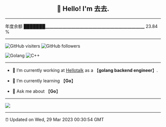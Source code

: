 
<h2 align="center">👋 Hello! I'm 去去.</h2>

---

年度余额    ███████▁▁▁▁▁▁▁▁▁▁▁▁▁▁▁▁▁▁▁▁▁▁▁   23.84 %

---

![GitHub visiters](https://visitor-badge.glitch.me/badge?page_id=zhulingbiezhi.zhulingbiezhi)
![GitHub followers](https://img.shields.io/github/followers/zhulingbiezhi?label=Follow&style=social)

![Golang](https://img.shields.io/badge/-Golang-8fcfd1?style=plastic&logo=Golang)
![C++](https://img.shields.io/badge/-C++-8fcfd1?style=plastic&logo=C++)

---

- 🔭 I’m currently working at [Hellotalk](https://www.hellotalk.com) as a 【**golang backend engineer**】.

- 🌱 I’m currently learning 【**Go**】

- 💬 Ask me about 【**Go**】

---

![](https://github-readme-stats.vercel.app/api?username=zhulingbiezhi&theme=dark)

---

⏰ Updated on Wed, 29 Mar 2023 00:30:54 GMT

